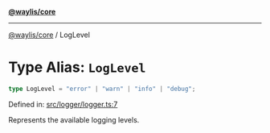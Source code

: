 [**@waylis/core**](../index.md)

***

[@waylis/core](../index.md) / LogLevel

# Type Alias: `LogLevel`

```ts
type LogLevel = "error" | "warn" | "info" | "debug";
```

Defined in: [src/logger/logger.ts:7](https://github.com/waylis/core/blob/cf814abeb0d255c46b018529492ef3597811d428/src/logger/logger.ts#L7)

Represents the available logging levels.
